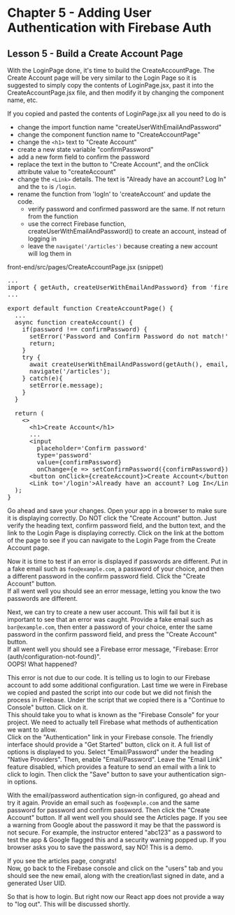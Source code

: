 # Chapter 5 - Adding User Authentication with Firebase Auth
## Lesson 5 - Build a Create Account Page

With the LoginPage done, it's time to build the CreateAccountPage. The Create Account page will be very similar to the Login Page so it is suggested to simply copy the contents of LoginPage.jsx, past it into the CreateAccountPage.jsx file, and then modify it by changing the component name, etc.

If you copied and pasted the contents of LoginPage.jsx all you need to do is
- change the import function name "createUserWithEmailAndPassword"
- change the component function name to "CreateAccountPage"
- change the `<h1>` text to "Create Account"
- create a new state variable "confirmPassword"
- add a new form field to confirm the password
- replace the text in the button to "Create Account", and the onClick attribute value to "createAccount"
- change the `<Link>` details. The text is "Already have an account? Log In" and the `to` is `/login`.
- rename the function from 'logIn' to 'createAccount' and update the code.
  - verify password and confirmed password are the same. If not return from the function
  - use the correct Firebase function, createUserWithEmailAndPassword() to create an account, instead of logging in
  - leave the `navigate('/articles')` because creating a new account will log them in

front-end/src/pages/CreateAccountPage.jsx (snippet)
<pre></code>...
import { getAuth, createUserWithEmailAndPassword} from 'firebase/auth';
...

export default function CreateAccountPage() {
  ...
  async function createAccount() {
    if(password !== confirmPassword) {
      setError('Password and Confirm Password do not match!');
      return;
    }
    try {
      await createUserWithEmailAndPassword(getAuth(), email, password);
      navigate('/articles');
    } catch(e){
      setError(e.message);
    }
  }

  return (
    &lt;>
      &lt;h1>Create Account&lt;/h1>
      ...
      &lt;input
        placeholder='Confirm password'
        type='password'
        value={confirmPassword}
        onChange={e => setConfirmPassword({confirmPassword})} />
      &lt;button onClick={createAccount}>Create Account&lt;/button>
      &lt;Link to='/login'>Already have an account? Log In&lt;/Link>
  );
}
</code></pre>

Go ahead and save your changes. Open your app in a browser to make sure it is displaying correctly. Do NOT click the "Create Account" button. Just verify the heading text, confirm password field, and the button text, and the link to the Login Page is displaying correctly. Click on the link at the bottom of the page to see if you can navigate to the Login Page from the Create Account page.

Now it is time to test if an error is displayed if passwords are different. Put in a fake email such as `foo@example.com`, a password of your choice, and then a different password in the confirm password field. Click the "Create Account" button.<br>
If all went well you should see an error message, letting you know the two passwords are different.

Next, we can try to create a new user account. This will fail but it is important to see that an error was caught. Provide a fake email such as `bar@example.com`, then enter a password of your choice, enter the same password in the confirm password field, and press the "Create Account" button.<br>
If all went well you should see a Firebase error message, "Firebase: Error (auth/configuration-not-found)".<br>
OOPS! What happened?

This error is not due to our code. It is telling us to login to our Firebase account to add some additional configuration. Last time we were in Firebase we copied and pasted the script into our code but we did not finish the process in Firebase. Under the script that we copied there is a "Continue to Console" button. Click on it.<br>
This should take you to what is known as the "Firebase Console" for your project. We need to actually tell Firebase what methods of authentication we want to allow.<br>
Click on the "Authentication" link in your Firebase console. The friendly interface should provide a "Get Started" button, click on it. A full list of options is displayed to you. Select "Email/Password" under the heading "Native Providers". Then, enable "Email/Password". Leave the "Email Link" feature disabled, which provides a feature to send an email with a link to click to login. Then click the "Save" button to save your authentication sign-in options.

With the email/password authentication sign-in configured, go ahead and try it again. Provide an email such as `foo@exmple.com` and the same password for password and confirm password. Then click the "Create Account" button. If all went well you should see the Articles page. If you see a warning from Google about the password it may be that the password is not secure. For example, the instructor entered "abc123" as a password to test the app & Google flagged this and a security warning popped up. If you browser asks you to save the password, say NO! This is a demo.

If you see the articles page, congrats!<br>
Now, go back to the Firebase console and click on the "users" tab and you should see the new email, along with the creation/last signed in date, and a generated User UID.

So that is how to login. But right now our React app does not provide a way to "log out". This will be discussed shortly.
